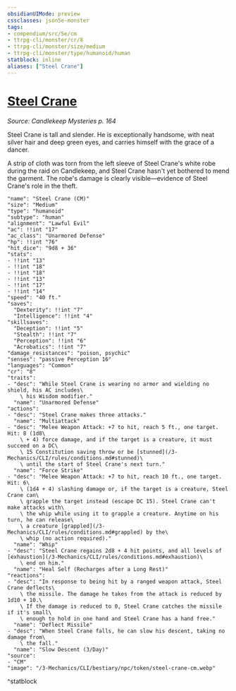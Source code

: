 ```yaml
---
obsidianUIMode: preview
cssclasses: json5e-monster
tags:
- compendium/src/5e/cm
- ttrpg-cli/monster/cr/8
- ttrpg-cli/monster/size/medium
- ttrpg-cli/monster/type/humanoid/human
statblock: inline
aliases: ["Steel Crane"]
---
```

# [Steel Crane](3-Mechanics\CLI\bestiary\npc/steel-crane-cm.md)
*Source: Candlekeep Mysteries p. 164*  

Steel Crane is tall and slender. He is exceptionally handsome, with neat silver hair and deep green eyes, and carries himself with the grace of a dancer.

A strip of cloth was torn from the left sleeve of Steel Crane's white robe during the raid on Candlekeep, and Steel Crane hasn't yet bothered to mend the garment. The robe's damage is clearly visible—evidence of Steel Crane's role in the theft.

```statblock
"name": "Steel Crane (CM)"
"size": "Medium"
"type": "humanoid"
"subtype": "human"
"alignment": "Lawful Evil"
"ac": !!int "17"
"ac_class": "Unarmored Defense"
"hp": !!int "76"
"hit_dice": "9d8 + 36"
"stats":
- !!int "13"
- !!int "18"
- !!int "18"
- !!int "13"
- !!int "17"
- !!int "14"
"speed": "40 ft."
"saves":
  "Dexterity": !!int "7"
  "Intelligence": !!int "4"
"skillsaves":
  "Deception": !!int "5"
  "Stealth": !!int "7"
  "Perception": !!int "6"
  "Acrobatics": !!int "7"
"damage_resistances": "poison, psychic"
"senses": "passive Perception 16"
"languages": "Common"
"cr": "8"
"traits":
- "desc": "While Steel Crane is wearing no armor and wielding no shield, his AC includes\
    \ his Wisdom modifier."
  "name": "Unarmored Defense"
"actions":
- "desc": "Steel Crane makes three attacks."
  "name": "Multiattack"
- "desc": "Melee Weapon Attack: +7 to hit, reach 5 ft., one target. Hit: 8 (1d8\
    \ + 4) force damage, and if the target is a creature, it must succeed on a DC\
    \ 15 Constitution saving throw or be [stunned](/3-Mechanics/CLI/rules/conditions.md#stunned)\
    \ until the start of Steel Crane's next turn."
  "name": "Force Strike"
- "desc": "Melee Weapon Attack: +7 to hit, reach 10 ft., one target. Hit: 6\
    \ (1d4 + 4) slashing damage or, if the target is a creature, Steel Crane can\
    \ grapple the target instead (escape DC 15). Steel Crane can't make attacks with\
    \ the whip while using it to grapple a creature. Anytime on his turn, he can release\
    \ a creature [grappled](/3-Mechanics/CLI/rules/conditions.md#grappled) by the\
    \ whip (no action required)."
  "name": "Whip"
- "desc": "Steel Crane regains 2d8 + 4 hit points, and all levels of [exhaustion](/3-Mechanics/CLI/rules/conditions.md#exhaustion)\
    \ end on him."
  "name": "Heal Self (Recharges after a Long Rest)"
"reactions":
- "desc": "In response to being hit by a ranged weapon attack, Steel Crane deflects\
    \ the missile. The damage he takes from the attack is reduced by 1d10 + 10.\
    \ If the damage is reduced to 0, Steel Crane catches the missile if it's small\
    \ enough to hold in one hand and Steel Crane has a hand free."
  "name": "Deflect Missile"
- "desc": "When Steel Crane falls, he can slow his descent, taking no damage from\
    \ the fall."
  "name": "Slow Descent (3/Day)"
"source":
- "CM"
"image": "/3-Mechanics/CLI/bestiary/npc/token/steel-crane-cm.webp"
```
^statblock